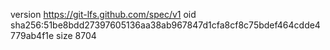 version https://git-lfs.github.com/spec/v1
oid sha256:51be8bdd27397605136aa38ab967847d1cfa8cf8c75bdef464cdde4779ab4f1e
size 8704
